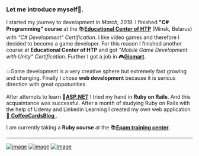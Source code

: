 <h3>Let me introduce myself💮.</h3>

I started my journey to development in *March, 2019*. I finished **"C# Programming" course** at the 📚[**Educational Center of HTP**](https://www.it-academy.by/about/it-academy/) (Minsk, Belarus) with <i>"C# Development" Certification</i>. 
I like video games and therefore I decided to become a game developer. For this reason I finished another course at **Educational Center of HTP** and got 
<i>"Mobile Game Development with Unity" Certification</i>. Further I got a job in 🎮[**Gismart**](https://gismart.com/). <br/><br/>
:collision:Game development is a very creative sphere but extremely 
fast growing and changing. Finally I chose **web development** because it is serious direction with great oppotunities. <br/><br/> 
After attempts to learn 📌[**ASP.NET**](https://github.com/miseinen/DinosaursShop) I tried my hand in **Ruby on Rails**. And this acquaintance was successful. 
After a month of studying Ruby on Rails with the help of Udemy and Linkedin Learning I created my own web application 📌[ **CoffeeCardsBlog** ](https://github.com/miseinen/CoffeeCardsBlog).

I am currently taking a **Ruby course** at the 📚[**Epam training center**](https://training.by/#!/About?lang=en).<hr/>
 [![image](https://img.shields.io/badge/LinkedIn-0077B5?style=for-the-badge&logo=linkedin&logoColor=white)](https://www.linkedin.com/in/ekaterina-%F0%9F%A4%96-balabanovich-13a116194/)    [![image](https://img.shields.io/badge/Twitter-1DA1F2?style=for-the-badge&logo=twitter&logoColor=white)](https://twitter.com/kate_tomosimasu)  [![image](https://www.codewars.com/users/Miseinen/badges/micro)](https://www.codewars.com/users/Miseinen)

